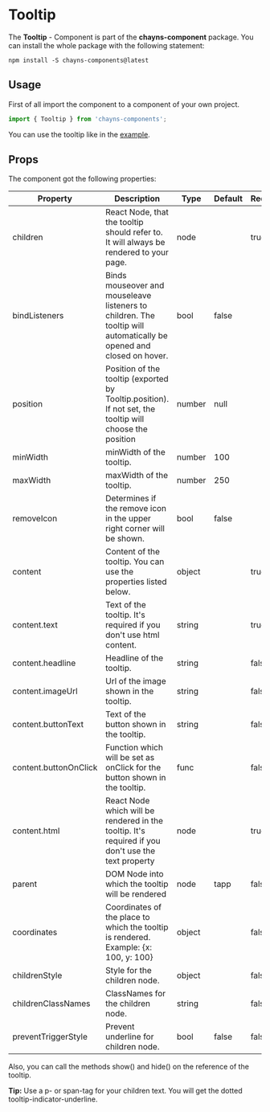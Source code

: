 # Tooltip #

The **Tooltip** - Component is part of the **chayns-component** package. You can install the whole package with the following statement:

    npm install -S chayns-components@latest


## Usage ##

First of all import the component to a component of your own project.

```jsx harmony
import { Tooltip } from 'chayns-components';
```

You can use the tooltip like in the [example](https://github.com/TobitSoftware/chayns-components/blob/master/examples/react-chayns-tooltip/Example.jsx).


## Props ##

The component got the following properties:

| Property              | Description                                                                                                           | Type      | Default | Required|
|-----------------------|-----------------------------------------------------------------------------------------------------------------------|-----------|-------|-------|
| children              | React Node, that the tooltip should refer to. It will always be rendered to your page.                                | node      |       |true   |
| bindListeners         | Binds mouseover and mouseleave listeners to children. The tooltip will automatically be opened and closed on hover.   | bool      | false |       |
| position              | Position of the tooltip (exported by Tooltip.position). If not set, the tooltip will choose the position | number| null |       |
| minWidth              | minWidth of the tooltip.                                                                                              | number    | 100   |       |
| maxWidth              | maxWidth of the tooltip.                                                                                              | number    | 250   |       |
| removeIcon            | Determines if the remove icon in the upper right corner will be shown.                                                | bool      | false |       |
| content               | Content of the tooltip. You can use the properties listed below.                                                      | object    |       | true  |
| content.text          | Text of the tooltip. It's required if you don't use html content.                                                     | string    |       | true  |
| content.headline      | Headline of the tooltip.                                                                                              | string    |       | false |
| content.imageUrl      | Url of the image shown in the tooltip.                                                                                | string    |       | false |
| content.buttonText    | Text of the button shown in the tooltip.                                                                              | string    |       | false |
| content.buttonOnClick | Function which will be set as onClick for the button shown in the tooltip.                                            | func      |       | false |
| content.html          | React Node which will be rendered in the tooltip. It's required if you don't use the text property                    | node      |       | true  |
| parent                | DOM Node into which the tooltip will be rendered                                                                      | node      | tapp  | false |
| coordinates           | Coordinates of the place to which the tooltip is rendered. Example: {x: 100, y: 100}                                  | object    |       | false |
| childrenStyle         | Style for the children node.                                                                                          | object    |       | false |
| childrenClassNames    | ClassNames for the children node.                                                                                     | string    |       | false |
| preventTriggerStyle   | Prevent underline for children node.                                                                                  | bool      | false | false |

Also, you can call the methods show() and hide() on the reference of the tooltip.

**Tip:** Use a p- or span-tag for your children text. You will get the dotted tooltip-indicator-underline.
